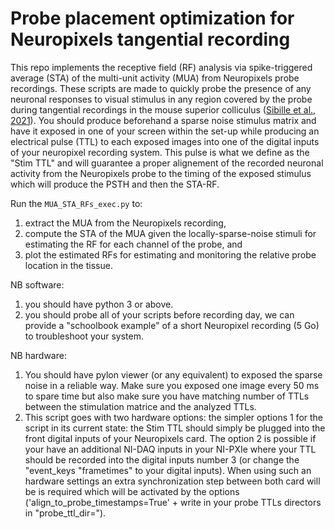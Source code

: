 # Probe placement optimization for Neuropixels tangential recording

This repo implements the receptive field (RF) analysis via spike-triggered average (STA) of the multi-unit activity (MUA) from Neuropixels probe recordings. These scripts are made to quickly probe the presence of any neuronal responses to visual stimulus in any region covered by the probe during tangential recordings in the mouse superior colliculus ([Sibille et al., 2021](https://www.biorxiv.org/content/10.1101/2021.06.12.448191v1.abstract)). You should produce beforehand a sparse noise stimulus matrix and have it exposed in one of your screen within the set-up while producing an electrical pulse (TTL) to each exposed images into one of the digital inputs of your neuropixel recording system. This pulse is what we define as the "Stim TTL" and will guarantee a proper alignement of the recorded neuronal activity from the Neuropixels probe to the timing of the exposed stimulus which will produce the PSTH and then the STA-RF.

Run the `MUA_STA_RFs_exec.py` to:
1. extract the MUA from the Neuropixels recording,
2. compute the STA of the MUA given the locally-sparse-noise stimuli for estimating the RF for each channel of the probe, and 
3. plot the estimated RFs for estimating and monitoring the relative probe location in the tissue.


NB software: 
1. you should have python 3 or above.
2. you should probe all of your scripts before recording day, we can provide a "schoolbook example" of a short Neuropixel recording (5 Go) to troubleshoot your system.

NB hardware:
1. You should have pylon viewer (or any equivalent) to exposed the sparse noise in a reliable way. Make sure you exposed one image every 50 ms to spare time but also make sure you have matching number of TTLs between the stimulation matrice and the analyzed TTLs.
2. This script goes with two hardware options: the simpler options 1 for the script in its current state: the Stim TTL should simply be plugged into the front digital inputs of your Neuropixels card. The option 2 is possible if your have an additional NI-DAQ inputs in your NI-PXIe where your TTL should be recorded into the digital inputs number 3 (or change the "event_keys "frametimes" to your digital inputs). When using such an hardware settings an extra synchronization step between both card will be is required which will be activated by the options ('align_to_probe_timestamps=True' + write in your probe TTLs directors in "probe_ttl_dir="). 
